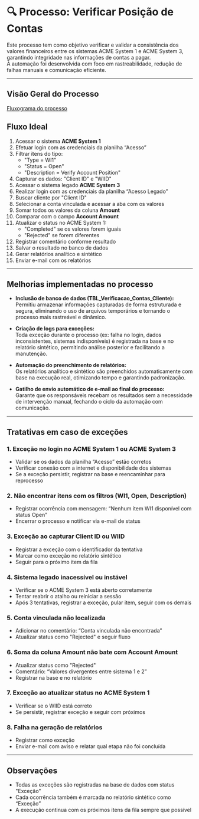 # 🔍 Processo: Verificar Posição de Contas

Este processo tem como objetivo verificar e validar a consistência dos valores financeiros entre os sistemas ACME System 1 e ACME System 3, garantindo integridade nas informações de contas a pagar.  
A automação foi desenvolvida com foco em rastreabilidade, redução de falhas manuais e comunicação eficiente.

---
##  Visão Geral do Processo

[Fluxograma do processo](Fluxograma/fluxograma-processo-verificar-contas.png)

## Fluxo Ideal

1. Acessar o sistema **ACME System 1**
2. Efetuar login com as credenciais da planilha “Acesso”
3. Filtrar itens do tipo:
   - "Type = WI1"
   - "Status = Open"
   - "Description = Verify Account Position"
4. Capturar os dados: "Client ID" e "WIID"
5. Acessar o sistema legado **ACME System 3**
6. Realizar login com as credenciais da planilha “Acesso Legado”
7. Buscar cliente por "Client ID"
8. Selecionar a conta vinculada e acessar a aba com os valores
9. Somar todos os valores da coluna **Amount**
10. Comparar com o campo **Account Amount**
11. Atualizar o status no ACME System 1:
    - "Completed" se os valores forem iguais
    - "Rejected" se forem diferentes
12. Registrar comentário conforme resultado
13. Salvar o resultado no banco de dados
14. Gerar relatórios analítico e sintético
15. Enviar e-mail com os relatórios

---

##  Melhorias implementadas no processo

- **Inclusão de banco de dados (TBL_Verificacao_Contas_Cliente):**  
  Permitiu armazenar informações capturadas de forma estruturada e segura, eliminando o uso de arquivos temporários e tornando o processo mais rastreável e dinâmico.

- **Criação de logs para exceções:**  
  Toda exceção durante o processo (ex: falha no login, dados inconsistentes, sistemas indisponíveis) é registrada na base e no relatório sintético, permitindo análise posterior e facilitando a manutenção.

- **Automação do preenchimento de relatórios:**  
  Os relatórios analítico e sintético são preenchidos automaticamente com base na execução real, otimizando tempo e garantindo padronização.

- **Gatilho de envio automático de e-mail ao final do processo:**  
  Garante que os responsáveis recebam os resultados sem a necessidade de intervenção manual, fechando o ciclo da automação com comunicação.

---

##  Tratativas em caso de exceções

### 1. Exceção no login no ACME System 1 ou ACME System 3
- Validar se os dados da planilha “Acesso” estão corretos
- Verificar conexão com a internet e disponibilidade dos sistemas
- Se a exceção persistir, registrar na base e reencaminhar para reprocesso

### 2. Não encontrar itens com os filtros (WI1, Open, Description)
- Registrar ocorrência com mensagem: “Nenhum item WI1 disponível com status Open”
- Encerrar o processo e notificar via e-mail de status

### 3. Exceção ao capturar Client ID ou WIID
- Registrar a exceção com o identificador da tentativa
- Marcar como exceção no relatório sintético
- Seguir para o próximo item da fila

### 4. Sistema legado inacessível ou instável
- Verificar se o ACME System 3 está aberto corretamente
- Tentar reabrir o atalho ou reiniciar a sessão
- Após 3 tentativas, registrar a exceção, pular item, seguir com os demais

### 5. Conta vinculada não localizada
- Adicionar no comentário: “Conta vinculada não encontrada”
- Atualizar status como "Rejected" e seguir fluxo

### 6. Soma da coluna Amount não bate com Account Amount
- Atualizar status como "Rejected"
- Comentário: “Valores divergentes entre sistema 1 e 2”
- Registrar na base e no relatório

### 7. Exceção ao atualizar status no ACME System 1
- Verificar se o WIID está correto
- Se persistir, registrar exceção e seguir com próximos

### 8. Falha na geração de relatórios
- Registrar como exceção
- Enviar e-mail com aviso e relatar qual etapa não foi concluída

---

##  Observações

- Todas as exceções são registradas na base de dados com status "Exceção"
- Cada ocorrência também é marcada no relatório sintético como “Exceção”
- A execução continua com os próximos itens da fila sempre que possível
